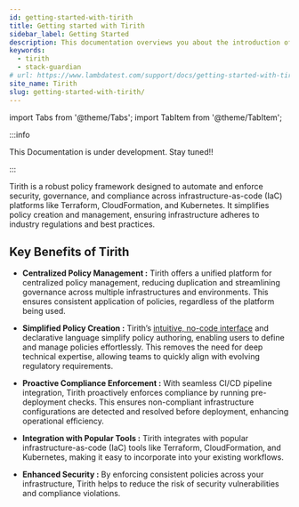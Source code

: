 ```yaml
---
id: getting-started-with-tirith
title: Getting started with Tirith
sidebar_label: Getting Started 
description: This documentation overviews you about the introduction of the tirith software.
keywords:
  - tirith
  - stack-guardian
# url: https://www.lambdatest.com/support/docs/getting-started-with-tirith
site_name: Tirith
slug: getting-started-with-tirith/
---
```


import Tabs from '@theme/Tabs';
import TabItem from '@theme/TabItem';

<script type="application/ld+json"
  dangerouslySetInnerHTML={{ __html: JSON.stringify({
   "@context": "https://schema.org",
    "@type": "BreadcrumbList",
    "itemListElement": [{
      "@type": "ListItem",
      "position": 1,
      "name": "Home",
      "item": "https://www.lambdatest.com"
    },{
      "@type": "ListItem",
      "position": 2,
      "name": "Support",
      "item": "https://www.lambdatest.com/support/docs/"
    },{
      "@type": "ListItem",
      "position": 3,
      "name": "Getting Started With Tirith",
      "item": "https://www.lambdatest.com/support/docs/getting-started-with-tirith/"
    }]
  })
}}></script>

:::info

 This Documentation is under development. Stay tuned!!

:::

Tirith is a robust policy framework designed to automate and enforce security, governance, and compliance across infrastructure-as-code (IaC) platforms like Terraform, CloudFormation, and Kubernetes. It simplifies policy creation and management, ensuring infrastructure adheres to industry regulations and best practices.

## Key Benefits of Tirith

- **Centralized Policy Management :** Tirith offers a unified platform for centralized policy management, reducing duplication and streamlining governance across multiple infrastructures and environments. This ensures consistent application of policies, regardless of the platform being used.

- **Simplified Policy Creation :** Tirith’s [intuitive, no-code interface](https://tirith-policy-builder.vercel.app/) and declarative language simplify policy authoring, enabling users to define and manage policies effortlessly. This removes the need for deep technical expertise, allowing teams to quickly align with evolving regulatory requirements.

- **Proactive Compliance Enforcement :** With seamless CI/CD pipeline integration, Tirith proactively enforces compliance by running pre-deployment checks. This ensures non-compliant infrastructure configurations are detected and resolved before deployment, enhancing operational efficiency.

- **Integration with Popular Tools :** Tirith integrates with popular infrastructure-as-code (IaC) tools like Terraform, CloudFormation, and Kubernetes, making it easy to incorporate into your existing workflows.

- **Enhanced Security :** By enforcing consistent policies across your infrastructure, Tirith helps to reduce the risk of security vulnerabilities and compliance violations.